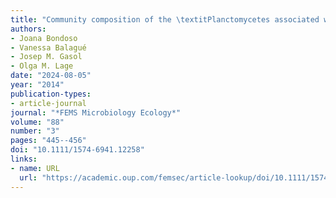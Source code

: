 ```yaml
---
title: "Community composition of the \textitPlanctomycetes associated with different macroalgae"
authors:
- Joana Bondoso
- Vanessa Balagué
- Josep M. Gasol
- Olga M. Lage
date: "2024-08-05"
year: "2014"
publication-types:
- article-journal
journal: "*FEMS Microbiology Ecology*"
volume: "88"
number: "3"
pages: "445--456"
doi: "10.1111/1574-6941.12258"
links:
- name: URL
  url: "https://academic.oup.com/femsec/article-lookup/doi/10.1111/1574-6941.12258"
---
```

